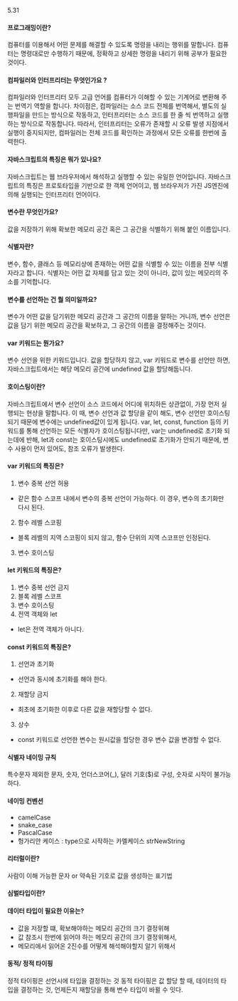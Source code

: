 5.31 
#### 프로그래밍이란? 
컴퓨터를 이용해서 어떤 문제를 해결할 수 있도록 명령을 내리는 행위를 말합니다. 컴퓨터는 명령대로만 수행하기 때문에, 정확하고 상세한 명령을 내리기 위해 공부가 필요한 것이다.

#### 컴파일러와 인터프리터는 무엇인가요 ?
컴파일러와 인터프리터 모두 고급 언어를 컴퓨터가 이해할 수 있는 기계어로 변환해 주는 번역기 역할을 합니다. 차이점은, 컴파일러는 소스 코드 전체를 번역해서, 별도의 실행파일을 만드는 방식으로 
작동하고, 인터프리터는 소스 코드를 한 줄 씩 번역하고 실행하는 방식으로 작동합니다. 따라서, 인터프리터는 오류가 존재할 시 오류 발생 지점에서 실행이 중지되지만, 컴파일러는 전체 코드를 확인하는 과정에서 모든 오류를 한번에 출력한다.

#### 자바스크립트의 특징은 뭐가 있나요?
자바스크립트는 웹 브라우저에서 해석하고 실행할 수 있는 유일한 언어입니다. 자바스크립트의 특징은 프로토타입을 기반으로 한 객체 언어이고, 웹 브라우저가 가진 JS엔진에 의해 실행되는 인터프리터 언어이다.

#### 변수란 무엇인가요?
값을 저장하기 위해 확보한 메모리 공간 혹은 그 공간을 식별하기 위해 붙인 이름입니다.

#### 식별자란?
변수, 함수, 클래스 등 메모리상에 존재하는 어떤 값을 식별할 수 있는 이름을 전부 식별자라고 합니다. 식별자는 어떤 값 자체를 담고 있는 것이 아니라, 값이 있는 메모리의 주소를 기억합니다.

#### 변수를 선언하는 건 뭘 의미일까요?
변수가 어떤 값을 담기위한 메모리 공간과 그 공간의 이름을 말하는 거니까, 변수 선언은 값을 담기 위한 메모리 공간을 확보하고, 그 공간의 이름을 결정해주는 것이다.

#### var 키워드는 뭔가요?
변수 선언을 위한 키워드입니다. 값을 할당하지 않고, var 키워드로 변수를 선언만 하면, 자바스크립트에서는 해당 메모리 공간에 undefined 값을 할당해둡니다.

#### 호이스팅이란?
자바스크립트에서 변수 선언이 소스 코드에서 어디에 위치하든 상관없이, 가장 먼저 실행되는 현상을 말합니다. 이 때, 변수 선언과 값 할당을 같이 해도, 변수 선언만 호이스팅 되기 때문에 변수에는 undefined값이 있게 됩니다.
var, let, const, function 등의 키워드를 통해 선언하는 모든 식별자가 호이스팅됩니다만, var는 undefined로 초기화 되는데에 반해, let과 const는 호이스팅시에도 undefined로 초기화가 안되기 때문에, 변수 사용이 먼저 있어도, 참조 오류가 발생한다.


#### var 키워드의 특징은?
1. 변수 중복 선언 허용
- 같은 함수 스코프 내에서 변수의 중복 선언이 가능하다. 이 경우, 변수의 초기화만 다시 된다.

2. 함수 레벨 스코핑 
- 블록 레벨의 지역 스코핑이 되지 않고, 함수 단위의 지역 스코프만 인정된다.

3. 변수 호이스팅

#### let 키워드의 특징은?
1. 변수 중복 선언 금지
2. 블록 레벨 스코프
3. 변수 호이스팅
4. 전역 객체와 let
- let은 전역 객체가 아니다.

#### const 키워드의 특징은?
1. 선언과 초기화
- 선언과 동시에 초기화를 해야 한다.
2. 재할당 금지
- 최초에 초기화한 이후로 다른 값을 재할당할 수 없다.
3. 상수
- const 키워드로 선언한 변수는 원시값을 할당한 경우 변수 값을 변경할 수 없다.

#### 식별자 네이밍 규칙
특수문자 제외한 문자, 숫자, 언더스코어(_), 달러 기호($)로 구성, 숫자로 시작이 불가능하다.

#### 네이밍 컨벤션
- camelCase
- snake_case
- PascalCase
- 헝가리안 케이스 : type으로 시작하는 카멜케이스 strNewString

#### 리터럴이란?
사람이 이해 가능한 문자 or 약속된 기호로 값을 생성하는 표기법

#### 심벌타입이란?

#### 데이터 타입이 필요한 이유는?
- 값을 저장할 떄, 확보해야하는 메모리 공간의 크기 결정위해
- 값 참조시 한번에 읽어야 하는 메모리 공간의 크기 결정위해서, 
- 메모리에서 읽어온 2진수를 어떻게 해석해야할지 알기 위해서

#### 동적/ 정적 타이핑
정적 타이핑은 선언시에 타입을 결정하는 것
동적 타이핑은 값 할당 할 때, 데이터의 타입을 결정하는 것, 언제든지 재할당을 통해 변수 타입이 바뀔 수 잇다.



